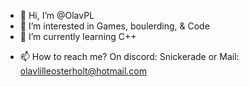 - 👋 Hi, I’m @OlavPL
- 👀 I’m interested in Games, boulerding, & Code
- 🌱 I’m currently learning C++
<!-- - 💞️ I’m looking to collaborate on ... -->
- 📫 How to reach me? On discord: Snickerade or Mail: olavlilleosterholt@hotmail.com

<!---
Snickerade/Snickerade is a ✨ special ✨ repository because its `README.md` (this file) appears on your GitHub profile.
You can click the Preview link to take a look at your changes.
--->
